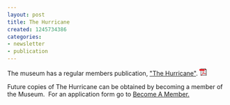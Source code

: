 ```yaml
---
layout: post
title: The Hurricane
created: 1245734386
categories:
- newsletter
- publication
---
```

<p>The museum has a regular members publication, <a href="/sites/default/files/documents/the%20hurricane.pdf">&quot;The Hurricane&quot;</a>. <img src="/images/pdficon_small.gif"></p><p>  Future copies of The Hurricane can be obtained by becoming a member of the Museum.&nbsp; For an application form go to <a href="application-form-north-weald-airfield-association">Become A Member.</a></p><p>&nbsp;</p><p>&nbsp;</p>
